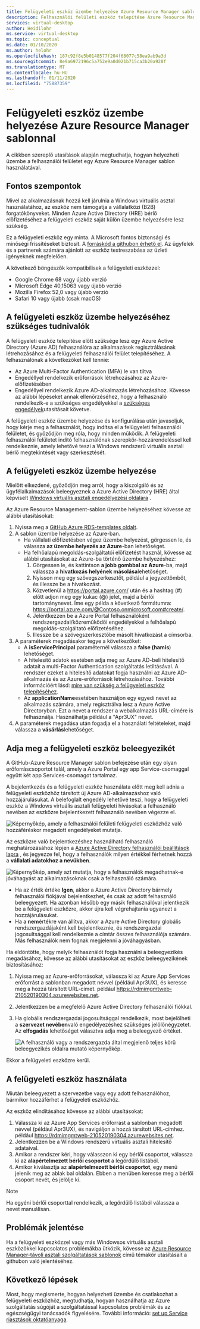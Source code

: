 ```yaml
---
title: Felügyeleti eszköz üzembe helyezése Azure Resource Manager sablonnal – Azure
description: Felhasználói felületi eszköz telepítése Azure Resource Manager sablonnal a Windows rendszerű virtuális asztali erőforrások kezeléséhez.
services: virtual-desktop
author: Heidilohr
ms.service: virtual-desktop
ms.topic: conceptual
ms.date: 01/10/2020
ms.author: helohr
ms.openlocfilehash: 187c92f8e5b0148577f204f68077c58ea9ab9a3d
ms.sourcegitcommit: 8e9a6972196c5a752e9a0d021b715ca3b20a928f
ms.translationtype: MT
ms.contentlocale: hu-HU
ms.lasthandoff: 01/11/2020
ms.locfileid: "75887359"
---
```

# <a name="deploy-a-management-tool-with-an-azure-resource-manager-template"></a>Felügyeleti eszköz üzembe helyezése Azure Resource Manager sablonnal

A cikkben szereplő utasítások alapján megtudhatja, hogyan helyezheti üzembe a felhasználói felületet egy Azure Resource Manager sablon használatával.

## <a name="important-considerations"></a>Fontos szempontok

Mivel az alkalmazásnak hozzá kell járulnia a Windows virtuális asztal használatához, az eszköz nem támogatja a vállalatközi (B2B) forgatókönyveket. Minden Azure Active Directory (HRE) bérlő előfizetéséhez a felügyeleti eszköz saját külön üzembe helyezésére lesz szükség.

Ez a felügyeleti eszköz egy minta. A Microsoft fontos biztonsági és minőségi frissítéseket biztosít. A [forráskód a githubon érhető el](https://github.com/Azure/RDS-Templates/tree/master/wvd-templates/wvd-management-ux/deploy). Az ügyfelek és a partnerek számára ajánlott az eszköz testreszabása az üzleti igényeknek megfelelően.

A következő böngészők kompatibilisek a felügyeleti eszközzel:
- Google Chrome 68 vagy újabb verzió
- Microsoft Edge 40,15063 vagy újabb verzió
- Mozilla Firefox 52,0 vagy újabb verzió
- Safari 10 vagy újabb (csak macOS)

## <a name="what-you-need-to-deploy-the-management-tool"></a>A felügyeleti eszköz üzembe helyezéséhez szükséges tudnivalók

A felügyeleti eszköz telepítése előtt szüksége lesz egy Azure Active Directory (Azure AD) felhasználóra az alkalmazások regisztrálásának létrehozásához és a felügyeleti felhasználói felület telepítéséhez. A felhasználónak a következőket kell tennie:

- Az Azure Multi-Factor Authentication (MFA) le van tiltva
- Engedéllyel rendelkezik erőforrások létrehozásához az Azure-előfizetésében
- Engedéllyel rendelkezik Azure AD-alkalmazás létrehozásához. Kövesse az alábbi lépéseket annak ellenőrzéséhez, hogy a felhasználó rendelkezik-e a szükséges engedélyekkel a [szükséges engedélyek](https://docs.microsoft.com/azure/active-directory/develop/howto-create-service-principal-portal#required-permissions)utasításait követve.

A felügyeleti eszköz üzembe helyezése és konfigurálása után javasoljuk, hogy kérje meg a felhasználót, hogy indítsa el a felügyeleti felhasználói felületet, és győződjön meg róla, hogy minden működik. A felügyeleti felhasználói felületet indító felhasználónak szerepkör-hozzárendeléssel kell rendelkeznie, amely lehetővé teszi a Windows rendszerű virtuális asztali bérlő megtekintését vagy szerkesztését.

## <a name="deploy-the-management-tool"></a>A felügyeleti eszköz üzembe helyezése

Mielőtt elkezdené, győződjön meg arról, hogy a kiszolgáló és az ügyfélalkalmazások beleegyeznek a Azure Active Directory (HRE) által képviselt [Windows virtuális asztali engedélyezési oldalára](https://rdweb.wvd.microsoft.com) .

Az Azure Resource Management-sablon üzembe helyezéséhez kövesse az alábbi utasításokat:

1. Nyissa meg a [GitHub Azure RDS-templates oldalt](https://github.com/Azure/RDS-Templates/tree/master/wvd-templates/wvd-management-ux/deploy).
2. A sablon üzembe helyezése az Azure-ban.
    - Ha vállalati előfizetésben végez üzembe helyezést, görgessen le, és válassza **az üzembe helyezés az Azure**-ban lehetőséget. 
    - Ha felhőalapú megoldás-szolgáltatói előfizetést használ, kövesse az alábbi utasításokat az Azure-ba történő üzembe helyezéshez:
        1. Görgessen le, és kattintson **a jobb gombbal az Azure**-ba, majd válassza a **hivatkozás helyének másolása**lehetőséget.
        2. Nyisson meg egy szövegszerkesztőt, például a jegyzettömböt, és illessze be a hivatkozást.
        3. Közvetlenül a <https://portal.azure.com/> után és a hashtag (#) előtt adjon meg egy kukac (@) jelet, majd a bérlői tartománynevet. Íme egy példa a következő formátumra: <https://portal.azure.com/@Contoso.onmicrosoft.com#create/>.
        4. Jelentkezzen be a Azure Portal felhasználóként rendszergazdai/közreműködői engedélyekkel a felhőalapú megoldás-szolgáltató előfizetéséhez.
        5. Illessze be a szövegszerkesztőbe másolt hivatkozást a címsorba.
3. A paraméterek megadásakor tegye a következőket:
    - A **isServicePrincipal** paraméternél válassza a **false (hamis**) lehetőséget.
    - A hitelesítő adatok esetében adja meg az Azure AD-beli hitelesítő adatait a multi-Factor Authentication szolgáltatás letiltásával. A rendszer ezeket a hitelesítő adatokat fogja használni az Azure AD-alkalmazás és az Azure-erőforrások létrehozásához. További információért lásd: [mire van szükség a felügyeleti eszköz telepítéséhez](#what-you-need-to-deploy-the-management-tool).
    - Az **applicationName**esetében használjon egy egyedi nevet az alkalmazás számára, amely regisztrálva lesz a Azure Active Directoryban. Ezt a nevet a rendszer a webalkalmazás URL-címére is felhasználja. Használhatja például a "Apr3UX" nevet.
4. A paraméterek megadása után fogadja el a használati feltételeket, majd válassza a **vásárlás**lehetőséget.

## <a name="provide-consent-for-the-management-tool"></a>Adja meg a felügyeleti eszköz beleegyezikét

A GitHub-Azure Resource Manager sablon befejezése után egy olyan erőforráscsoportot talál, amely a Azure Portal egy app Service-csomaggal együtt két app Services-csomagot tartalmaz.

A bejelentkezés és a felügyeleti eszköz használata előtt meg kell adnia a felügyeleti eszközhöz társított új Azure AD-alkalmazáshoz való hozzájárulásukat. A belefoglalt engedély lehetővé teszi, hogy a felügyeleti eszköz a Windows virtuális asztali felügyeleti hívásokat a felhasználó nevében az eszközre bejelentkezett felhasználó nevében végezze el.

![Képernyőkép, amely a felhasználói felületi felügyeleti eszközhöz való hozzáféréskor megadott engedélyeket mutatja.](media/management-ui-delegated-permissions.png)

Az eszközre való bejelentkezéshez használható felhasználó meghatározásához lépjen a [Azure Active Directory felhasználói beállítások lapra](https://portal.azure.com/#blade/Microsoft_AAD_IAM/StartboardApplicationsMenuBlade/UserSettings/menuId/) , és jegyezze fel, hogy a felhasználók milyen értékkel férhetnek hozzá a **vállalati adatokhoz a nevükben**.

![Képernyőkép, amely azt mutatja, hogy a felhasználók megadhatnak-e jóváhagyást az alkalmazásoknak csak a felhasználó számára.](media/management-ui-user-consent-allowed.png)

- Ha az érték értéke **Igen**, akkor a Azure Active Directory bármely felhasználói fiókjával bejelentkezhet, és csak az adott felhasználó beleegyezett. Ha azonban később egy másik felhasználóval jelentkezik be a felügyeleti eszközre, akkor újra kell végrehajtania ugyanezt a hozzájárulásukat.
- Ha a **nem**értékre van állítva, akkor a Azure Active Directory globális rendszergazdájaként kell bejelentkeznie, és rendszergazdai jogosultsággal kell rendelkeznie a címtár összes felhasználója számára. Más felhasználók nem fognak megjelenni a jóváhagyásban.


Ha eldöntötte, hogy melyik felhasználót fogja használni a beleegyezikés megadásához, kövesse az alábbi utasításokat az eszköz beleegyezikének biztosításához:

1. Nyissa meg az Azure-erőforrásokat, válassza ki az Azure App Services erőforrást a sablonban megadott névvel (például Apr3UX), és keresse meg a hozzá társított URL-címet. például <https://rdmimgmtweb-210520190304.azurewebsites.net>.
2. Jelentkezzen be a megfelelő Azure Active Directory felhasználói fiókkal.
3. Ha globális rendszergazdai jogosultsággal rendelkezik, most bejelölheti a **szervezet nevében**való engedélyezéshez szükséges jelölőnégyzetet. Az **elfogadás** lehetőséget választva adja meg a beleegyező értéket.
   
   ![A felhasználó vagy a rendszergazda által megjelenő teljes körű beleegyezikés oldalra mutató képernyőkép.](media/management-ui-consent-page.png)

Ekkor a felügyeleti eszközre kerül.

## <a name="use-the-management-tool"></a>A felügyeleti eszköz használata

Miután beleegyezett a szervezetbe vagy egy adott felhasználóhoz, bármikor hozzáférhet a felügyeleti eszközhöz.

Az eszköz elindításához kövesse az alábbi utasításokat:

1. Válassza ki az Azure App Services erőforrást a sablonban megadott névvel (például Apr3UX), és navigáljon a hozzá társított URL-címhez. például <https://rdmimgmtweb-210520190304.azurewebsites.net>.
2. Jelentkezzen be a Windows rendszerű virtuális asztali hitelesítő adataival.
3. Amikor a rendszer kéri, hogy válasszon ki egy bérlői csoportot, válassza ki az **alapértelmezett bérlői csoportot** a legördülő listából.
4. Amikor kiválasztja az **alapértelmezett bérlői csoportot**, egy menü jelenik meg az ablak bal oldalán. Ebben a menüben keresse meg a bérlői csoport nevét, és jelölje ki.
  
  > [!NOTE]
  > Ha egyéni bérlői csoporttal rendelkezik, a legördülő listából válassza a nevet manuálisan.

## <a name="report-issues"></a>Problémák jelentése

Ha a felügyeleti eszközzel vagy más Windowsos virtuális asztali eszközökkel kapcsolatos problémákba ütközik, kövesse az [Azure Resource Manager-távoli asztali szolgáltatások sablonok](https://github.com/Azure/RDS-Templates/blob/master/README.md) című témakör utasításait a githubon való jelentéséhez.

## <a name="next-steps"></a>Következő lépések

Most, hogy megismerte, hogyan helyezheti üzembe és csatlakozhat a felügyeleti eszközhöz, megtudhatja, hogyan használhatja az Azure szolgáltatás súgóját a szolgáltatással kapcsolatos problémák és az egészségügyi tanácsadók figyelésére. További információ: [set up Service riasztások oktatóanyaga](./set-up-service-alerts.md).